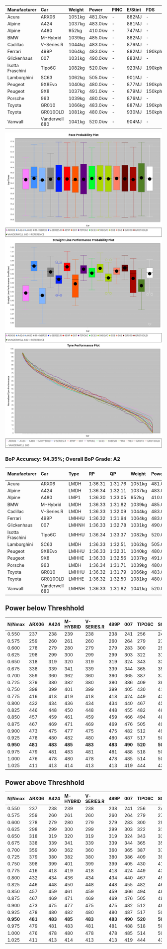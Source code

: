 | Manufacturer     | Car            | Weight | Power   | PINC    | E/Stint | FDS     |
|:-|:-|:-|:-|:-|:-|:-|
| Acura            | ARX06          | 1051kg | 481.0kw |    -    | 882MJ   |    -    |
| Alpine           | A424           | 1037kg | 483.0kw |    -    | 881MJ   |    -    |
| Alpine           | A480           | 952kg  | 410.0kw |    -    | 747MJ   |    -    |
| BMW              | M-Hybrid       | 1039kg | 485.0kw |    -    | 882MJ   |    -    |
| Cadillac         | V-Series.R     | 1044kg | 483.0kw |    -    | 879MJ   |    -    |
| Ferrari          | 499P           | 1064kg | 483.0kw |    -    | 882MJ   | 190kph  |
| Glickenhaus      | 007            | 1031kg | 490.0kw |    -    | 883MJ   |    -    |
| Isotta Fraschini | Tipo6C         | 1082kg | 520.0kw |    -    | 923MJ   | 190kph  |
| Lamborghini      | SC63           | 1062kg | 505.0kw |    -    | 901MJ   |    -    |
| Peugeot          | 9X8Evo         | 1040kg | 480.0kw |    -    | 877MJ   | 190kph  |
| Peugeot          | 9X8            | 1037kg | 491.0kw |    -    | 879MJ   | 150kph  |
| Porsche          | 963            | 1039kg | 480.0kw |    -    | 876MJ   |    -    |
| Toyota           | GR010          | 1066kg | 483.0kw |    -    | 887MJ   | 190kph  |
| Toyota           | GR010OLD       | 1081kg | 480.0kw |    -    | 930MJ   | 150kph  |
| Vanwall          | Vanderwell 680 | 1041kg | 520.0kw |    -    | 904MJ   |    -    |

![PACECHART](./IMG/AUTO.png)
![STRAIGHTLINEPERFORMANCECHART](./IMG/AUTO_sp.png)
![TYREPERFORMANCECHART](./IMG/AUTO_tw.png)

### BoP Accuracy: 94.35%; Overall BoP Grade: A2
| Manufacturer     | Car            | Type  | RP      | QP      | Weight | Power¹  | Threshhold | PINC    | Power²   | E/Stint | AVG Vmax  | FDS     | RDLC | L/Stint | BOP-Grade | Model Accuracy | Model Points | Match%  | SimDiff |
|:-|:-|:-|:-|:-|:-|:-|:-|:-|:-|:-|:-|:-|:-|:-|:-|:-|:-|:-|:-|
| Acura            | ARX06          | LMDH  | 1:36.31 | 1:31.76 | 1051kg | 481.0kw | 0.0kph     |    -    | 481.00kw |  882MJ  | 295.27kph |    -    | 1.02 | 37      | +C1       | 100.00%        | 996          | 78.79%  | #       |
| Alpine           | A424           | LMDH  | 1:36.34 | 1:32.11 | 1037kg | 483.0kw | 0.0kph     |    -    | 483.00kw |  881MJ  | 305.86kph |    -    | 1.02 | 37      | ~A1       | 100.00%        | 946          | 97.93%  | ±0.16s  |
| Alpine           | A480           | LMP1  | 1:36.30 | 1:33.05 |  952kg | 410.0kw | 0.0kph     |    -    | 410.00kw |  747MJ  | 292.95kph |    -    | 0.97 | 34      | ~A1       | 97.08%         | 1727         | 100.00% | #       |
| BMW              | M-Hybrid       | LMDH  | 1:36.33 | 1:31.82 | 1039kg | 485.0kw | 0.0kph     |    -    | 485.00kw |  882MJ  | 303.87kph |    -    | 1.02 | 37      | -A2       | 100.00%        | 1998         | 90.97%  | ±0.12s  |
| Cadillac         | V-Series.R     | LMDH  | 1:36.33 | 1:32.09 | 1044kg | 483.0kw | 0.0kph     |    -    | 483.00kw |  879MJ  | 300.53kph |    -    | 1.02 | 37      | ~A1       | 98.11%         | 3991         | 95.83%  | ±0.65s  |
| Ferrari          | 499P           | LMHHU | 1:36.32 | 1:31.94 | 1064kg | 483.0kw | 0.0kph     |    -    | 483.00kw |  882MJ  | 304.16kph | 190kph  | 1.02 | 37      | ~A1       | 98.72%         | 4180         | 100.00% | ±0.10s  |
| Glickenhaus      | 007            | LMHNH | 1:36.33 | 1:32.78 | 1031kg | 490.0kw | 0.0kph     |    -    | 490.00kw |  883MJ  | 300.64kph |    -    | 0.96 | 37      | ~A1       | 94.07%         | 2174         | 96.40%  | #       |
| Isotta Fraschini | Tipo6C         | LMHHU | 1:36.34 | 1:33.37 | 1082kg | 520.0kw | 0.0kph     |    -    | 520.00kw |  923MJ  | 306.55kph | 190kph  | 1.02 | 37      | +C1       | 97.73%         | 129          | 76.65%  | ±0.46s  |
| Lamborghini      | SC63           | LMDH  | 1:36.33 | 1:32.51 | 1062kg | 505.0kw | 0.0kph     |    -    | 505.00kw |  901MJ  | 304.47kph |    -    | 1.02 | 37      | ~A1       | 100.00%        | 784          | 96.86%  | ±0.10s  |
| Peugeot          | 9X8Evo         | LMHHU | 1:36.33 | 1:32.31 | 1040kg | 480.0kw | 0.0kph     |    -    | 480.00kw |  877MJ  | 304.54kph | 190kph  | 1.02 | 37      | ~A1       | 100.00%        | 636          | 99.54%  | ±0.53s  |
| Peugeot          | 9X8            | LMHHE | 1:36.33 | 1:32.56 | 1037kg | 491.0kw | 0.0kph     |    -    | 491.00kw |  879MJ  | 301.75kph | 150kph  | 1.03 | 37      | ~A1       | 99.28%         | 4250         | 99.70%  | #       |
| Porsche          | 963            | LMDH  | 1:36.34 | 1:31.71 | 1039kg | 480.0kw | 0.0kph     |    -    | 480.00kw |  876MJ  | 303.62kph |    -    | 1.02 | 37      | ~A1       | 99.91%         | 11713        | 100.00% | ±0.14s  |
| Toyota           | GR010          | LMHHU | 1:36.32 | 1:31.79 | 1066kg | 483.0kw | 0.0kph     |    -    | 483.00kw |  887MJ  | 303.56kph | 190kph  | 1.02 | 37      | ~A1       | 99.90%         | 3123         | 100.00% | ±0.07s  |
| Toyota           | GR010OLD       | LMHHE | 1:36.32 | 1:32.50 | 1081kg | 480.0kw | 0.0kph     |    -    | 480.00kw |  930MJ  | 298.87kph | 150kph  | 1.01 | 37      | +B2       | 100.00%        | 730          | 82.65%  | #       |
| Vanwall          | Vanderwell 680 | LMHNH | 1:36.33 | 1:31.82 | 1041kg | 520.0kw | 0.0kph     |    -    | 520.00kw |  904MJ  | 302.61kph |    -    | 1.00 | 37      | ~A1       | 95.99%         | 527          | 100.00% | #       |

## Power below Threshhold
| N/Nmax    | ARX06   | A424    | M-HYBRID | V-SERIES.R | 499P    | 007     | TIPO6C  | SC63    | 9X8EVO  | 9X8     | 963     | GR010   | GR010OLD | VANDERWELL 680 | ​     | RPM      | A480    |
|:-|:-|:-|:-|:-|:-|:-|:-|:-|:-|:-|:-|:-|:-|:-|:-|:-|:-|
|  0.550    |  237    |  238    |  239     |  238       |  238    |  241    |  256    |  249    |  236    |  242    |  236    |  238    |  236     |  256           |  ​    |   --     |   -     |
|  0.575    |  259    |  260    |  261     |  260       |  260    |  264    |  279    |  272    |  258    |  264    |  258    |  260    |  258     |  279           |  ​    |   --     |   -     |
|  0.600    |  278    |  279    |  280     |  279       |  279    |  283    |  300    |  292    |  277    |  284    |  277    |  279    |  277     |  300           |  ​    |   --     |   -     |
|  0.625    |  298    |  299    |  300     |  299       |  299    |  303    |  322    |  312    |  297    |  304    |  297    |  299    |  297     |  322           |  ​    |   --     |   -     |
|  0.650    |  318    |  319    |  320     |  319       |  319    |  324    |  343    |  333    |  317    |  324    |  317    |  319    |  317     |  343           |  ​    |   --     |   -     |
|  0.675    |  338    |  339    |  341     |  339       |  339    |  344    |  365    |  355    |  337    |  345    |  337    |  339    |  337     |  365           |  ​    |   --     |   -     |
|  0.700    |  359    |  360    |  362     |  360       |  360    |  365    |  387    |  376    |  358    |  366    |  358    |  360    |  358     |  387           |  ​    |   --     |   -     |
|  0.725    |  379    |  380    |  382     |  380       |  380    |  386    |  409    |  397    |  378    |  386    |  378    |  380    |  378     |  409           |  ​    |   --     |   -     |
|  0.750    |  398    |  399    |  401     |  399       |  399    |  405    |  430    |  417    |  397    |  406    |  397    |  399    |  397     |  430           |  ​    |   --     |   -     |
|  0.775    |  416    |  418    |  419     |  418       |  418    |  424    |  449    |  436    |  415    |  424    |  415    |  418    |  415     |  449           |  ​    |  5000    |  241    |
|  0.800    |  432    |  434    |  436     |  434       |  434    |  440    |  467    |  454    |  431    |  441    |  431    |  434    |  431     |  467           |  ​    |  5500    |  284    |
|  0.825    |  446    |  448    |  450     |  448       |  448    |  455    |  482    |  469    |  445    |  455    |  445    |  448    |  445     |  482           |  ​    |  6000    |  318    |
|  0.850    |  457    |  459    |  461     |  459       |  459    |  466    |  494    |  480    |  456    |  466    |  456    |  459    |  456     |  494           |  ​    |  6500    |  359    |
|  0.875    |  467    |  469    |  471     |  469       |  469    |  476    |  505    |  490    |  466    |  476    |  466    |  469    |  466     |  505           |  ​    |  7000    |  401    |
|  0.900    |  473    |  475    |  477     |  475       |  475    |  482    |  512    |  497    |  472    |  483    |  472    |  475    |  472     |  512           |  ​    |  7500    |  411    |
|  0.925    |  478    |  480    |  482     |  480       |  480    |  487    |  517    |  502    |  477    |  488    |  477    |  480    |  477     |  517           |  ​    |  8000    |  407    |
| **0.950** | **481** | **483** | **485**  | **483**    | **483** | **490** | **520** | **505** | **480** | **491** | **480** | **483** | **480**  | **520**        | **​** | **8500** | **410** |
|  0.975    |  479    |  481    |  483     |  481       |  481    |  488    |  518    |  503    |  478    |  489    |  478    |  481    |  478     |  518           |  ​    |  9000    |  205    |
|  1.000    |  476    |  478    |  480     |  478       |  478    |  485    |  514    |  500    |  475    |  486    |  475    |  478    |  475     |  514           |  ​    |   --     |   -     |
|  1.025    |  411    |  413    |  414     |  413       |  413    |  419    |  444    |  431    |  410    |  419    |  410    |  413    |  410     |  444           |  ​    |   --     |   -     |

## Power above Threshhold
| N/Nmax    | ARX06   | A424    | M-HYBRID | V-SERIES.R | 499P    | 007     | TIPO6C  | SC63    | 9X8EVO  | 9X8     | 963     | GR010   | GR010OLD | VANDERWELL 680 | ​     | RPM      | A480    |
|:-|:-|:-|:-|:-|:-|:-|:-|:-|:-|:-|:-|:-|:-|:-|:-|:-|:-|
|  0.550    |  237    |  238    |  239     |  238       |  238    |  241    |  256    |  249    |  236    |  242    |  236    |  238    |  236     |  256           |  ​    |   --     |   -     |
|  0.575    |  259    |  260    |  261     |  260       |  260    |  264    |  279    |  272    |  258    |  264    |  258    |  260    |  258     |  279           |  ​    |   --     |   -     |
|  0.600    |  278    |  279    |  280     |  279       |  279    |  283    |  300    |  292    |  277    |  284    |  277    |  279    |  277     |  300           |  ​    |   --     |   -     |
|  0.625    |  298    |  299    |  300     |  299       |  299    |  303    |  322    |  312    |  297    |  304    |  297    |  299    |  297     |  322           |  ​    |   --     |   -     |
|  0.650    |  318    |  319    |  320     |  319       |  319    |  324    |  343    |  333    |  317    |  324    |  317    |  319    |  317     |  343           |  ​    |   --     |   -     |
|  0.675    |  338    |  339    |  341     |  339       |  339    |  344    |  365    |  355    |  337    |  345    |  337    |  339    |  337     |  365           |  ​    |   --     |   -     |
|  0.700    |  359    |  360    |  362     |  360       |  360    |  365    |  387    |  376    |  358    |  366    |  358    |  360    |  358     |  387           |  ​    |   --     |   -     |
|  0.725    |  379    |  380    |  382     |  380       |  380    |  386    |  409    |  397    |  378    |  386    |  378    |  380    |  378     |  409           |  ​    |   --     |   -     |
|  0.750    |  398    |  399    |  401     |  399       |  399    |  405    |  430    |  417    |  397    |  406    |  397    |  399    |  397     |  430           |  ​    |   --     |   -     |
|  0.775    |  416    |  418    |  419     |  418       |  418    |  424    |  449    |  436    |  415    |  424    |  415    |  418    |  415     |  449           |  ​    |  5000    |  241    |
|  0.800    |  432    |  434    |  436     |  434       |  434    |  440    |  467    |  454    |  431    |  441    |  431    |  434    |  431     |  467           |  ​    |  5500    |  284    |
|  0.825    |  446    |  448    |  450     |  448       |  448    |  455    |  482    |  469    |  445    |  455    |  445    |  448    |  445     |  482           |  ​    |  6000    |  318    |
|  0.850    |  457    |  459    |  461     |  459       |  459    |  466    |  494    |  480    |  456    |  466    |  456    |  459    |  456     |  494           |  ​    |  6500    |  359    |
|  0.875    |  467    |  469    |  471     |  469       |  469    |  476    |  505    |  490    |  466    |  476    |  466    |  469    |  466     |  505           |  ​    |  7000    |  401    |
|  0.900    |  473    |  475    |  477     |  475       |  475    |  482    |  512    |  497    |  472    |  483    |  472    |  475    |  472     |  512           |  ​    |  7500    |  411    |
|  0.925    |  478    |  480    |  482     |  480       |  480    |  487    |  517    |  502    |  477    |  488    |  477    |  480    |  477     |  517           |  ​    |  8000    |  407    |
| **0.950** | **481** | **483** | **485**  | **483**    | **483** | **490** | **520** | **505** | **480** | **491** | **480** | **483** | **480**  | **520**        | **​** | **8500** | **410** |
|  0.975    |  479    |  481    |  483     |  481       |  481    |  488    |  518    |  503    |  478    |  489    |  478    |  481    |  478     |  518           |  ​    |  9000    |  205    |
|  1.000    |  476    |  478    |  480     |  478       |  478    |  485    |  514    |  500    |  475    |  486    |  475    |  478    |  475     |  514           |  ​    |   --     |   -     |
|  1.025    |  411    |  413    |  414     |  413       |  413    |  419    |  444    |  431    |  410    |  419    |  410    |  413    |  410     |  444           |  ​    |   --     |   -     |
